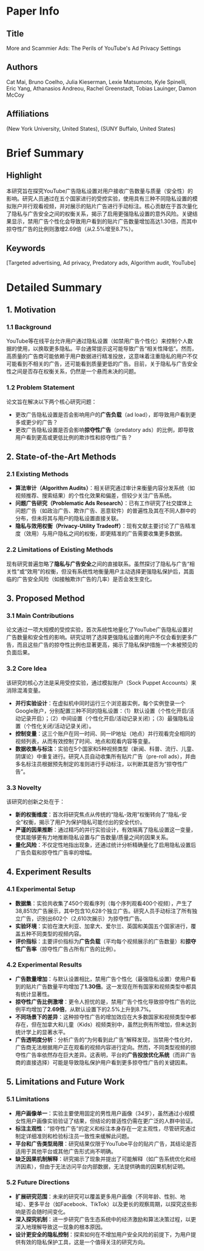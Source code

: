 # Paper Info

## Title
More and Scammier Ads: The Perils of YouTube's Ad Privacy Settings

## Authors
Cat Mai, Bruno Coelho, Julia Kieserman, Lexie Matsumoto, Kyle Spinelli, Eric Yang, Athanasios Andreou, Rachel Greenstadt, Tobias Lauinger, Damon McCoy

## Affiliations
(New York University, United States), (SUNY Buffalo, United States)

# Brief Summary

## Highlight
本研究旨在探究YouTube广告隐私设置对用户接收广告数量与质量（安全性）的影响。研究人员通过在五个国家进行的受控实验，使用具有三种不同隐私设置的模拟账户并行观看视频，并对展示的贴片广告进行手动标注。核心贡献在于首次量化了隐私与广告安全之间的权衡关系，揭示了启用更强隐私设置的意外风险。关键结果显示，禁用广告个性化会导致用户看到的贴片广告数量增加高达1.30倍，而其中掠夺性广告的比例则激增2.69倍（从2.5%增至8.7%）。

## Keywords
[Targeted advertising, Ad privacy, Predatory ads, Algorithm audit, YouTube]

# Detailed Summary

## 1. Motivation

### 1.1 Background
YouTube等在线平台允许用户通过隐私设置（如禁用广告个性化）来控制个人数据的使用，以换取更多隐私。平台通常提示这可能导致广告“相关性降低”。然而，高质量的广告商可能依赖于用户数据进行精准投放，这意味着注重隐私的用户不仅可能看到不相关的广告，还可能看到质量更低的广告。目前，关于隐私与广告安全性之间是否存在权衡关系，仍然是一个悬而未决的问题。

### 1.2 Problem Statement
论文旨在解决以下两个核心研究问题：
*   更改广告隐私设置是否会影响用户的**广告负载**（ad load），即导致用户看到更多或更少的广告？
*   更改广告隐私设置是否会影响**掠夺性广告**（predatory ads）的比例，即导致用户看到更高或更低比例的欺诈性和掠夺性广告？

## 2. State-of-the-Art Methods

### 2.1 Existing Methods
*   **算法审计（Algorithm Audits）**：相关研究通过审计来衡量内容分发系统（如视频推荐、搜索结果）的个性化效果和偏差，但较少关注广告系统。
*   **问题广告研究（Problematic Ads Research）**：已有工作研究了社交媒体上问题广告（如政治广告、欺诈广告、恶意软件）的普遍性及其在不同人群中的分布，但未将其与用户的隐私设置直接关联。
*   **隐私与效用权衡（Privacy-Utility Tradeoff）**：现有文献主要讨论了广告精准度（效用）与用户隐私之间的权衡，即更精准的广告需要收集更多数据。

### 2.2 Limitations of Existing Methods
现有研究普遍忽略了**隐私与广告安全**之间的直接联系。虽然探讨了隐私与广告“相关性”或“效用”的权衡，但没有系统性地衡量用户主动选择更强隐私保护后，其面临的广告安全风险（如接触欺诈广告的几率）是否会发生变化。

## 3. Proposed Method

### 3.1 Main Contributions
论文通过一项大规模的受控实验，首次系统性地量化了YouTube广告隐私设置对广告数量和安全性的影响。研究证明了选择更强隐私设置的用户不仅会看到更多广告，而且这些广告的掠夺性比例也显著更高，揭示了隐私保护措施一个未被预见的负面后果。

### 3.2 Core Idea
该研究的核心方法是采用受控实验，通过模拟账户（Sock Puppet Accounts）来消除混淆变量。
*   **并行实验设计**：在虚拟机中同时运行三个浏览器实例，每个实例登录一个Google账户，分别配置三种不同的隐私设置：（1）默认设置（个性化开启/活动记录开启）；（2）中间设置（个性化开启/活动记录关闭）；（3）最强隐私设置（个性化关闭/活动记录关闭）。
*   **控制变量**：这三个账户在同一时间、同一IP地址（地点）并行观看完全相同的视频列表，从而有效控制了时间、地点和观看内容等变量。
*   **数据收集与标注**：实验在5个国家和5种视频类型（新闻、科普、流行、儿童、阴谋论）中重复进行。研究人员自动收集所有贴片广告（pre-roll ads），并由多名标注员根据预先制定的准则进行手动标注，以判断其是否为“掠夺性广告”。

### 3.3 Novelty
该研究的创新之处在于：
*   **新的权衡维度**：首次将研究焦点从传统的“隐私-效用”权衡转向了“隐私-安全”权衡，揭示了用户为保护隐私可能付出的安全代价。
*   **严谨的因果推断**：通过精巧的并行实验设计，有效隔离了隐私设置这一变量，使其能够更有力地推断隐私设置与广告数量/质量之间的因果关系。
*   **量化风险**：不仅定性地指出现象，还通过统计分析精确量化了启用隐私设置后广告负载和掠夺性广告率的增幅。

## 4. Experiment Results

### 4.1 Experimental Setup
*   **数据集**：实验共收集了450个观看序列（每个序列观看400个视频），产生了38,851次广告展示，其中包含10,628个独立广告。研究人员手动标注了所有独立广告，识别出602个（2,610次展示）为掠夺性广告。
*   **实验环境**：实验在澳大利亚、加拿大、爱尔兰、英国和美国五个国家进行，覆盖五种不同类型的视频内容。
*   **评价指标**：主要评价指标为**广告负载**（平均每个视频展示的广告数量）和**掠夺性广告率**（掠夺性广告占所有广告的比例）。

### 4.2 Experimental Results
*   **广告数量增加**：与默认设置相比，禁用广告个性化（最强隐私设置）使用户看到的贴片广告数量平均增加了**1.30倍**。这一发现在所有国家和视频类型中都具有统计显著性。
*   **掠夺性广告比例激增**：更令人担忧的是，禁用广告个性化导致掠夺性广告的比例平均增加了**2.69倍**，从默认设置下的2.5%上升到8.7%。
*   **不同场景下的差异**：这种掠夺性广告的增加效应在大多数国家和视频类型中都存在，但在加拿大和儿童（Kids）视频类别中，虽然比例有所增加，但未达到统计学上的显著水平。
*   **广告透明度分析**：分析广告的“为何看到此广告”解释发现，当禁用个性化时，广告商无法根据用户正在观看的视频内容进行定向。然而，不同类型视频的掠夺性广告率依然存在巨大差异。这表明，平台的**广告投放优化系统**（而非广告商的直接选择）可能是导致隐私保护用户看到更多掠夺性广告的关键因素。

## 5. Limitations and Future Work

### 5.1 Limitations
*   **用户画像单一**：实验主要使用固定的男性用户画像（34岁），虽然通过小规模女性用户画像实验验证了结果，但结论的普适性仍需在更广泛的人群中验证。
*   **标注主观性**：“掠夺性广告”的定义和标注本身存在一定主观性，尽管研究通过制定详细准则和检验标注员一致性来缓解此问题。
*   **平台和广告类型局限**：研究结果仅限于YouTube平台的贴片广告，其结论是否适用于其他平台或其他广告形式尚不明确。
*   **缺乏因果机制解释**：研究揭示了现象并提出了可能解释（如广告系统优化和经济因素），但由于无法访问平台内部数据，无法提供确凿的因果机制证明。

### 5.2 Future Directions
*   **扩展研究范围**：未来的研究可以覆盖更多用户画像（不同年龄、性别、地域）、更多平台（如Facebook、TikTok）以及更长的观察周期，以探究这些影响是否会随时间变化。
*   **深入探究机制**：进一步研究广告生态系统中的经济激励和算法决策过程，以更深入地理解导致这一现象的根本原因。
*   **设计更安全的隐私控制**：探索如何在不增加用户安全风险的前提下，为用户提供有效的隐私保护工具，这是一个值得关注的研究方向。